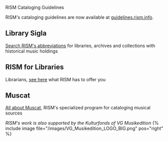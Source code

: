 
<article class="notification is-warning is-light">
    <p class="has-text-weight-semibold">RISM Cataloging Guidelines</p>
    <p>RISM's cataloging guidelines are now available at <a href="https://guidelines.rism.info">guidelines.rism.info</a>.</p>
</article>


## Library Sigla

[Search RISM's abbreviations](/community/sigla.html) for libraries, archives and collections with historical music holdings

## RISM for Libraries

Librarians, [see here](/community/rism-for-librarians.html) what RISM has to offer you

## Muscat

[All about Muscat](/community/muscat.html), RISM's specialized program for cataloging musical sources


_RISM's work is also supported by the Kulturfonds of VG Musikedition_
{% include image file="/images/VG_Musikedition_LOGO_BIG.png" pos="right" %}
